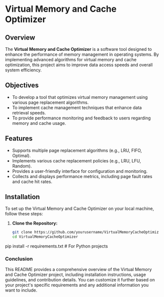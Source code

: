 
# Virtual Memory and Cache Optimizer

## Overview
The **Virtual Memory and Cache Optimizer** is a software tool designed to enhance the performance of memory management in operating systems. By implementing advanced algorithms for virtual memory and cache optimization, this project aims to improve data access speeds and overall system efficiency.

## Objectives
- To develop a tool that optimizes virtual memory management using various page replacement algorithms.
- To implement cache management techniques that enhance data retrieval speeds.
- To provide performance monitoring and feedback to users regarding memory and cache usage.

## Features
- Supports multiple page replacement algorithms (e.g., LRU, FIFO, Optimal).
- Implements various cache replacement policies (e.g., LRU, LFU, Random).
- Provides a user-friendly interface for configuration and monitoring.
- Collects and displays performance metrics, including page fault rates and cache hit rates.


## Installation
To set up the Virtual Memory and Cache Optimizer on your local machine, follow these steps:

1. **Clone the Repository:**
   ```bash
   git clone https://github.com/yourusername/VirtualMemoryCacheOptimizer.git
   cd VirtualMemoryCacheOptimizer
pip install -r requirements.txt  # For Python projects


### Conclusion
This README provides a comprehensive overview of the Virtual Memory and Cache Optimizer project, including installation instructions, usage guidelines, and contribution details. You can customize it further based on your project's specific requirements and any additional information you want to include.
